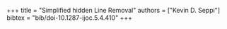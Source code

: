 +++
title =  "Simplified hidden Line Removal"
authors = ["Kevin D. Seppi"]
bibtex = "bib/doi-10.1287-ijoc.5.4.410"
+++
